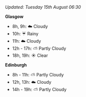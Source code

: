 *Updated: Tuesday 15th August 06:30*

**Glasgow**

* 8h, 9h: :cloud: Cloudy
* 10h: :umbrella: Rainy
* 11h: :cloud: Cloudy
* 12h - 17h: :partly_sunny: Partly Cloudy
* 18h, 19h: :sunny: Clear

**Edinburgh**

* 8h - 11h: :partly_sunny: Partly Cloudy
* 12h, 13h: :cloud: Cloudy
* 14h - 19h: :partly_sunny: Partly Cloudy
